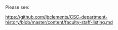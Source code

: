 
Please see:

https://github.com/jbclements/CSC-department-history/blob/master/content/faculty-staff-listing.md

